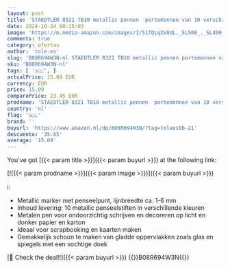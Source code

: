 ```yaml
---
layout: post
title: 'STAEDTLER 8321 TB10 metallic pennen  portemonnee van 10 verschillende kleuren'
date: 2024-10-24 00:15:03
image: 'https://m.media-amazon.com/images/I/51TQLqXV8dL._SL500_._SL400_.jpg'
comments: true
category: ofertas
author: 'tole.es'
slug: 'B08R694W3N-nl STAEDTLER 8321 TB10 metallic pennen portemonnee van 10...'
sku: 'B08R694W3N-nl'
tags: [ '🇳🇱', ]
actualPrice: 15.09 EUR
currency: EUR
price: 15.09
comparePrice: 23.45 EUR
prodname: 'STAEDTLER 8321 TB10 metallic pennen  portemonnee van 10 verschillende kleuren'
country: 'nl'
flag: '🇳🇱'
brand: ''
buyurl: 'https://www.amazon.nl/dp/B08R694W3N/?tag=tolees0b-21'
descuento: '35.65'
average: '15.09'
---
```


You've got [{{< param title >}}]({{< param buyurl >}}) at the following link:

[![{{< param prodname >}}]({{< param image >}})]({{< param buyurl >}})

ℹ️:

- Metallic marker met penseelpunt, lijnbreedte ca. 1-6 mm
- Inhoud levering: 10 metallic penseelstiften in verschillende kleuren
- Metalen pen voor ondoorzichtig schrijven en decoreren op licht en donker papier en karton
- Ideaal voor scrapbooking en kaarten maken
- Gemakkelijk schoon te maken van gladde oppervlakken zoals glas en spiegels met een vochtige doek

[🛒 Check the deal!!]({{< param buyurl >}})
{{<world>}}B08R694W3N{{</world>}}
